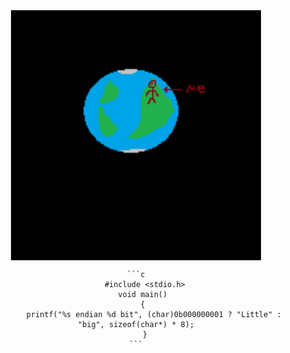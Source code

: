 <div align="center"> 
    <img src="gitworld/0x15.gif" width="400" height="400" align="center"/>

    ```c
        #include <stdio.h>
        void main() 
        { 
            printf("%s endian %d bit", (char)0b000000001 ? "Little" : "big", sizeof(char*) * 8);
        }
    ```
    
</div>


